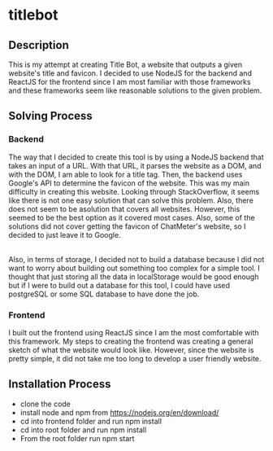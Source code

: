 # titlebot

## Description

This is my attempt at creating Title Bot, a website that outputs a given website's title and favicon.
I decided to use NodeJS for the backend and ReactJS for the frontend since I am most familiar with those
frameworks and these frameworks seem like reasonable solutions to the given problem.

## Solving Process

### Backend

The way that I decided to create this tool is by using a NodeJS backend that takes an input of a URL.
With that URL, it parses the website as a DOM, and with the DOM, I am able to look for a title tag.
Then, the backend uses Google's API to determine the favicon of the website. This was my main difficulty in
creating this website. Looking through StackOverflow, it seems like there is not one easy solution that can solve
this problem. Also, there does not seem to be asolution that covers all websites. However, this seemed to be the
best option as it covered most cases. Also, some of the solutions did not cover getting the favicon of ChatMeter's
website, so I decided to just leave it to Google. <br/>
<br/>

Also, in terms of storage, I decided not to build a database because I did not want to worry about building out
something too complex for a simple tool. I thought that just storing all the data in localStorage would be good
enough but if I were to build out a database for this tool, I could have used postgreSQL or some SQL database to
have done the job.

### Frontend

I built out the frontend using ReactJS since I am the most comfortable with this framework. My steps to creating
the frontend was creating a general sketch of what the website would look like. However, since the website is pretty
simple, it did not take me too long to develop a user friendly website.

## Installation Process

- clone the code
- install node and npm from https://nodejs.org/en/download/
- cd into frontend folder and run npm install
- cd into root folder and run npm install
- From the root folder run npm start
